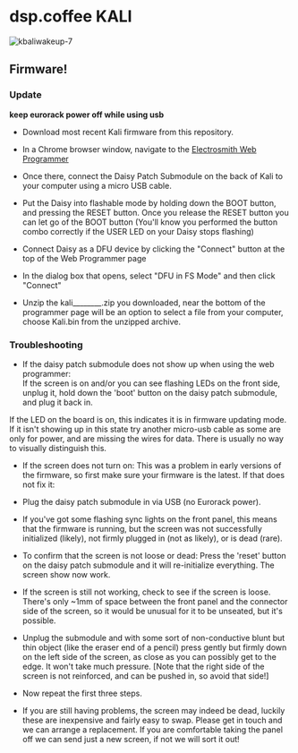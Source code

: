# dsp.coffee KALI

![kbaliwakeup-7](https://user-images.githubusercontent.com/326734/182261061-2471d0ba-7678-4e46-93a4-f95b2bcd2673.png)

## Firmware!

### Update 

**keep eurorack power off while using usb** 

* Download most recent Kali firmware from this repository.

* In a Chrome browser window, navigate to the [Electrosmith Web Programmer](https://electro-smith.github.io/Programmer/)

* Once there, connect the Daisy Patch Submodule on the back of Kali to your computer using a micro USB cable. 

* Put the Daisy into flashable mode by holding down the BOOT button, and pressing the RESET button. Once you release the RESET button you can let go of the BOOT button (You'll know you performed the button combo correctly if the USER LED on your Daisy stops flashing)

* Connect Daisy as a DFU device by clicking the "Connect" button at the top of the Web Programmer page

* In the dialog box that opens, select "DFU in FS Mode" and then click "Connect"

* Unzip the kali________.zip you downloaded, near the bottom of the programmer page will be an option to select a file from your computer, choose Kali.bin from the unzipped archive.

### Troubleshooting

* If the daisy patch submodule does not show up when using the web programmer:   
If the screen is on and/or you can see flashing LEDs on the front side, unplug it, hold down the 'boot' button on the daisy patch submodule, and plug it back in.

If the LED on the board is on, this indicates it is in firmware updating mode. If it isn't showing up in this state try another micro-usb cable as some are only for power, and are missing the wires for data. There is usually no way to visually distinguish this.

* If the screen does not turn on:
This was a problem in early versions of the firmware, so first make sure your firmware is the latest. If that does not fix it:   

* Plug the daisy patch submodule in via USB (no Eurorack power).
* If you've got some flashing sync lights on the front panel, this means that the firmware is running, but the screen was not successfully initialized (likely), not firmly plugged in (not as likely), or is dead (rare).
* To confirm that the screen is not loose or dead: Press the 'reset' button on the daisy patch submodule and it will re-initialize everything. The screen show now work.
* If the screen is still not working, check to see if the screen is loose. There's only ~1mm of space between the front panel and the connector side of the screen, so it would be unusual for it to be unseated, but it's possible.
* Unplug the submodule and with some sort of non-conductive blunt but thin object (like the eraser end of a pencil) press gently but firmly down on the left side of the screen, as close as you can possibly get to the edge. It won't take much pressure. [Note that the right side of the screen is not reinforced, and can be pushed in, so avoid that side!]
* Now repeat the first three steps.
* If you are still having problems, the screen may indeed be dead, luckily these are inexpensive and fairly easy to swap. Please get in touch and we can arrange a replacement. If you are comfortable taking the panel off we can send just a new screen, if not we will sort it out!
